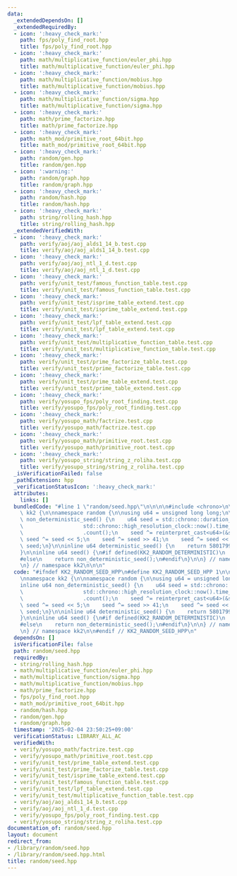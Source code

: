 ```yaml
---
data:
  _extendedDependsOn: []
  _extendedRequiredBy:
  - icon: ':heavy_check_mark:'
    path: fps/poly_find_root.hpp
    title: fps/poly_find_root.hpp
  - icon: ':heavy_check_mark:'
    path: math/multiplicative_function/euler_phi.hpp
    title: math/multiplicative_function/euler_phi.hpp
  - icon: ':heavy_check_mark:'
    path: math/multiplicative_function/mobius.hpp
    title: math/multiplicative_function/mobius.hpp
  - icon: ':heavy_check_mark:'
    path: math/multiplicative_function/sigma.hpp
    title: math/multiplicative_function/sigma.hpp
  - icon: ':heavy_check_mark:'
    path: math/prime_factorize.hpp
    title: math/prime_factorize.hpp
  - icon: ':heavy_check_mark:'
    path: math_mod/primitive_root_64bit.hpp
    title: math_mod/primitive_root_64bit.hpp
  - icon: ':heavy_check_mark:'
    path: random/gen.hpp
    title: random/gen.hpp
  - icon: ':warning:'
    path: random/graph.hpp
    title: random/graph.hpp
  - icon: ':heavy_check_mark:'
    path: random/hash.hpp
    title: random/hash.hpp
  - icon: ':heavy_check_mark:'
    path: string/rolling_hash.hpp
    title: string/rolling_hash.hpp
  _extendedVerifiedWith:
  - icon: ':heavy_check_mark:'
    path: verify/aoj/aoj_alds1_14_b.test.cpp
    title: verify/aoj/aoj_alds1_14_b.test.cpp
  - icon: ':heavy_check_mark:'
    path: verify/aoj/aoj_ntl_1_d.test.cpp
    title: verify/aoj/aoj_ntl_1_d.test.cpp
  - icon: ':heavy_check_mark:'
    path: verify/unit_test/famous_function_table.test.cpp
    title: verify/unit_test/famous_function_table.test.cpp
  - icon: ':heavy_check_mark:'
    path: verify/unit_test/isprime_table_extend.test.cpp
    title: verify/unit_test/isprime_table_extend.test.cpp
  - icon: ':heavy_check_mark:'
    path: verify/unit_test/lpf_table_extend.test.cpp
    title: verify/unit_test/lpf_table_extend.test.cpp
  - icon: ':heavy_check_mark:'
    path: verify/unit_test/multiplicative_function_table.test.cpp
    title: verify/unit_test/multiplicative_function_table.test.cpp
  - icon: ':heavy_check_mark:'
    path: verify/unit_test/prime_factorize_table.test.cpp
    title: verify/unit_test/prime_factorize_table.test.cpp
  - icon: ':heavy_check_mark:'
    path: verify/unit_test/prime_table_extend.test.cpp
    title: verify/unit_test/prime_table_extend.test.cpp
  - icon: ':heavy_check_mark:'
    path: verify/yosupo_fps/poly_root_finding.test.cpp
    title: verify/yosupo_fps/poly_root_finding.test.cpp
  - icon: ':heavy_check_mark:'
    path: verify/yosupo_math/factrize.test.cpp
    title: verify/yosupo_math/factrize.test.cpp
  - icon: ':heavy_check_mark:'
    path: verify/yosupo_math/primitive_root.test.cpp
    title: verify/yosupo_math/primitive_root.test.cpp
  - icon: ':heavy_check_mark:'
    path: verify/yosupo_string/string_z_roliha.test.cpp
    title: verify/yosupo_string/string_z_roliha.test.cpp
  _isVerificationFailed: false
  _pathExtension: hpp
  _verificationStatusIcon: ':heavy_check_mark:'
  attributes:
    links: []
  bundledCode: "#line 1 \"random/seed.hpp\"\n\n\n\n#include <chrono>\n\nnamespace\
    \ kk2 {\n\nnamespace random {\n\nusing u64 = unsigned long long;\n\ninline u64\
    \ non_deterministic_seed() {\n    u64 seed = std::chrono::duration_cast<std::chrono::nanoseconds>(\n\
    \                   std::chrono::high_resolution_clock::now().time_since_epoch())\n\
    \                   .count();\n    seed ^= reinterpret_cast<u64>(&seed);\n   \
    \ seed ^= seed << 5;\n    seed ^= seed >> 41;\n    seed ^= seed << 20;\n    return\
    \ seed;\n}\n\ninline u64 deterministic_seed() {\n    return 5801799128519729247ull;\n\
    }\n\ninline u64 seed() {\n#if defined(KK2_RANDOM_DETERMINISTIC)\n    return deterministic_seed();\n\
    #else\n    return non_deterministic_seed();\n#endif\n}\n\n} // namespace random\n\
    \n} // namespace kk2\n\n\n"
  code: "#ifndef KK2_RANDOM_SEED_HPP\n#define KK2_RANDOM_SEED_HPP 1\n\n#include <chrono>\n\
    \nnamespace kk2 {\n\nnamespace random {\n\nusing u64 = unsigned long long;\n\n\
    inline u64 non_deterministic_seed() {\n    u64 seed = std::chrono::duration_cast<std::chrono::nanoseconds>(\n\
    \                   std::chrono::high_resolution_clock::now().time_since_epoch())\n\
    \                   .count();\n    seed ^= reinterpret_cast<u64>(&seed);\n   \
    \ seed ^= seed << 5;\n    seed ^= seed >> 41;\n    seed ^= seed << 20;\n    return\
    \ seed;\n}\n\ninline u64 deterministic_seed() {\n    return 5801799128519729247ull;\n\
    }\n\ninline u64 seed() {\n#if defined(KK2_RANDOM_DETERMINISTIC)\n    return deterministic_seed();\n\
    #else\n    return non_deterministic_seed();\n#endif\n}\n\n} // namespace random\n\
    \n} // namespace kk2\n\n#endif // KK2_RANDOM_SEED_HPP\n"
  dependsOn: []
  isVerificationFile: false
  path: random/seed.hpp
  requiredBy:
  - string/rolling_hash.hpp
  - math/multiplicative_function/euler_phi.hpp
  - math/multiplicative_function/sigma.hpp
  - math/multiplicative_function/mobius.hpp
  - math/prime_factorize.hpp
  - fps/poly_find_root.hpp
  - math_mod/primitive_root_64bit.hpp
  - random/hash.hpp
  - random/gen.hpp
  - random/graph.hpp
  timestamp: '2025-02-04 23:50:25+09:00'
  verificationStatus: LIBRARY_ALL_AC
  verifiedWith:
  - verify/yosupo_math/factrize.test.cpp
  - verify/yosupo_math/primitive_root.test.cpp
  - verify/unit_test/prime_table_extend.test.cpp
  - verify/unit_test/prime_factorize_table.test.cpp
  - verify/unit_test/isprime_table_extend.test.cpp
  - verify/unit_test/famous_function_table.test.cpp
  - verify/unit_test/lpf_table_extend.test.cpp
  - verify/unit_test/multiplicative_function_table.test.cpp
  - verify/aoj/aoj_alds1_14_b.test.cpp
  - verify/aoj/aoj_ntl_1_d.test.cpp
  - verify/yosupo_fps/poly_root_finding.test.cpp
  - verify/yosupo_string/string_z_roliha.test.cpp
documentation_of: random/seed.hpp
layout: document
redirect_from:
- /library/random/seed.hpp
- /library/random/seed.hpp.html
title: random/seed.hpp
---
```


